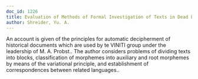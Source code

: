 ```yaml
---
doc_id: 1226
title: Evaluation of Methods of Formal Investigation of Texts in Dead Languages
author: Shreider, Yu. A.
---
```


An account is given of the principles for automatic decipherment of 
historical documents which are used by te VINITI group under the leadership of
M. A. Probst.. The author considers problems of dividing texts into blocks,
classification of morphemes into auxiliary and root morphemes by means of the
variational principle, and establishment of correspondences between related
languages..